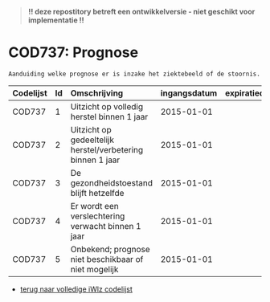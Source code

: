 > **!! deze repostitory betreft een ontwikkelversie - niet geschikt voor implementatie !!**	
# COD737: Prognose	
	Aanduiding welke prognose er is inzake het ziektebeeld of de stoornis.	
|Codelijst|Id|Omschrijving|ingangsdatum|expiratiedatum|mutatiedatum|mutatie|	
|:--|:--|:--|:--|:--|:--|:--|
|	COD737	|	1	|	Uitzicht op volledig herstel binnen 1 jaar	|	2015-01-01	|		|		|		|
|	COD737	|	2	|	Uitzicht op gedeeltelijk herstel/verbetering binnen 1 jaar	|	2015-01-01	|		|		|		|
|	COD737	|	3	|	De gezondheidstoestand blijft hetzelfde	|	2015-01-01	|		|		|		|
|	COD737	|	4	|	Er wordt een verslechtering verwacht binnen 1 jaar	|	2015-01-01	|		|		|		|
|	COD737	|	5	|	Onbekend; prognose niet beschikbaar of niet mogelijk	|	2015-01-01	|		|		|		|

* [terug naar volledige iWlz codelijst](../../iWlz-codelijsten.md)
